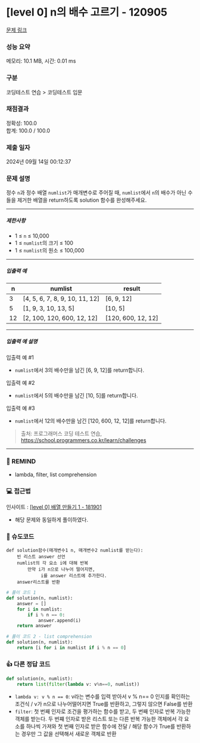 # [level 0] n의 배수 고르기 - 120905 

[문제 링크](https://school.programmers.co.kr/learn/courses/30/lessons/120905) 

### 성능 요약

메모리: 10.1 MB, 시간: 0.01 ms

### 구분

코딩테스트 연습 > 코딩테스트 입문

### 채점결과

정확성: 100.0<br/>합계: 100.0 / 100.0

### 제출 일자

2024년 09월 14일 00:12:37

### 문제 설명

<p>정수 <code>n</code>과 정수 배열 <code>numlist</code>가 매개변수로 주어질 때, <code>numlist</code>에서 <code>n</code>의 배수가 아닌 수들을 제거한 배열을 return하도록 solution 함수를 완성해주세요.</p>

<hr>

<h5>제한사항</h5>

<ul>
<li>1 ≤ <code>n</code> ≤ 10,000</li>
<li>1 ≤ <code>numlist</code>의 크기 ≤ 100</li>
<li>1 ≤ <code>numlist</code>의 원소 ≤ 100,000</li>
</ul>

<hr>

<h5>입출력 예</h5>
<table class="table">
        <thead><tr>
<th>n</th>
<th>numlist</th>
<th>result</th>
</tr>
</thead>
        <tbody><tr>
<td>3</td>
<td>[4, 5, 6, 7, 8, 9, 10, 11, 12]</td>
<td>[6, 9, 12]</td>
</tr>
<tr>
<td>5</td>
<td>[1, 9, 3, 10, 13, 5]</td>
<td>[10, 5]</td>
</tr>
<tr>
<td>12</td>
<td>[2, 100, 120, 600, 12, 12]</td>
<td>[120, 600, 12, 12]</td>
</tr>
</tbody>
      </table>
<hr>

<h5>입출력 예 설명</h5>

<p>입출력 예 #1</p>

<ul>
<li><code>numlist</code>에서 3의 배수만을 남긴 [6, 9, 12]를 return합니다.</li>
</ul>

<p>입출력 예 #2</p>

<ul>
<li><code>numlist</code>에서 5의 배수만을 남긴 [10, 5]를 return합니다.</li>
</ul>

<p>입출력 예 #3</p>

<ul>
<li><code>numlist</code>에서 12의 배수만을 남긴 [120, 600, 12, 12]를 return합니다.</li>
</ul>


> 출처: 프로그래머스 코딩 테스트 연습, https://school.programmers.co.kr/learn/challenges
---
### 🤔 REMIND
- lambda, filter, list comprehension

### 💻 접근법
인사이트 : [[level 0] 배열 만들기 1 - 181901](https://github.com/junhyeong7788/Python-Problem-Solving/tree/6a548316f6466e450cbbd161d48f6498a89ec936/%ED%94%84%EB%A1%9C%EA%B7%B8%EB%9E%98%EB%A8%B8%EC%8A%A4/0/181901.%E2%80%85%EB%B0%B0%EC%97%B4%E2%80%85%EB%A7%8C%EB%93%A4%EA%B8%B0%E2%80%851)
- 해당 문제와 동일하게 풀이하였다.

### 📝 슈도코드
```
def solution함수(매개변수1 n, 매개변수2 numlist를 받는다):
    빈 리스트 answer 선언
    numlist의 각 요소 i에 대해 반복
        만약 i가 n으로 나누어 떨어지면,
             i를 answer 리스트에 추가한다.
    answer리스트를 반환
```
```python
# 풀이 코드 1
def solution(n, numlist):
    answer = []
    for i in numlist:
        if i % n == 0:
            answer.append(i)
    return answer
```
```python
# 풀이 코드 2 - list comprehension
def solution(n, numlist):
    return [i for i in numlist if i % n == 0]
```

### 👍 다른 정답 코드
```python
def solution(n, numlist):
    return list(filter(lambda v: v%n==0, numlist))
```
- `lambda v: v % n == 0`: v라는 변수를 입력 받아서 v % n== 0 인지를 확인하는 조건식 / v가 n으로 나누어떨어지면 True를 반환하고, 그렇지 않으면 False를 반환
- `filter`: 첫 번째 인자로 조건을 평가하는 함수를 받고, 두 번째 인자로 반복 가능한 객체를 받는다. 두 번쨰 인자로 받은 리스트 또는 다른 반복 가능한 객체에서 각 요소를 하나씩 가져와 첫 번째 인자로 받은 함수에 전달 / 해당 함수가 True를 반환하는 경우만 그 값을 선택해서 새로운 객체로 반환

